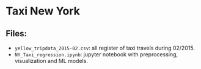 # Taxi New York

## Files:
- `yellow_tripdata_2015-02.csv`: all register of taxi travels during 02/2015.
- `NY_Taxi_regression.ipynb`: jupyter notebook with preprocessing, visualization and ML models.

    

